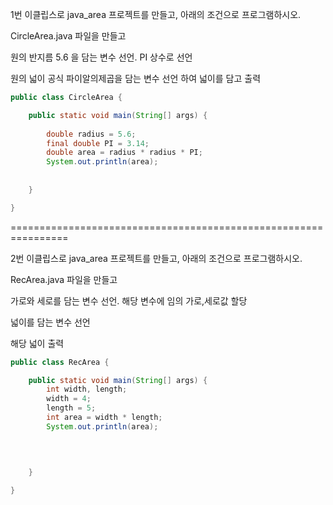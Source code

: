 1번
이클립스로 java_area 프로젝트를 만들고, 
아래의 조건으로 프로그램하시오.

CircleArea.java 파일을 만들고

원의 반지름 5.6 을 담는 변수 선언.
PI 상수로 선언 

원의 넓이 공식 파이알의제곱을 담는 변수 선언 하여 
넓이를 담고 출력
```java
public class CircleArea {

	public static void main(String[] args) {
		
		double radius = 5.6;
		final double PI = 3.14;
		double area = radius * radius * PI;
		System.out.println(area);
		
		
	}

}
```
================================================================

2번
이클립스로 java_area 프로젝트를 만들고, 
아래의 조건으로 프로그램하시오.

RecArea.java 파일을 만들고

가로와 세로를 담는 변수 선언. 해당 변수에 임의 
가로,세로값 할당

넓이를 담는 변수 선언

해당 넓이 출력

```java
public class RecArea {

	public static void main(String[] args) {
		int width, length;
		width = 4;
		length = 5;
		int area = width * length;
		System.out.println(area);
		
		
		

	}

}
```
